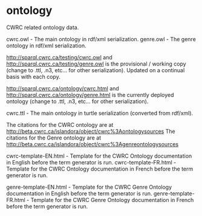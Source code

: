 # ontology
CWRC related ontology data.

cwrc.owl - The main ontology in rdf/xml serialization.
genre.owl - The genre ontology in rdf/xml serialization.

http://sparql.cwrc.ca/testing/cwrc.owl and http://sparql.cwrc.ca/testing/genre.owl is the provisional / working copy (change to .ttl, .n3, etc... for other serialization). Updated on a continual basis with each copy.

http://sparql.cwrc.ca/ontology/cwrc.html and http://sparql.cwrc.ca/ontology/genre.html is the currently deployed ontology  (change to .ttl, .n3, etc... for other serialization).

cwrc.ttl - The main ontology in turtle serialization (converted from rdf/xml).

The citations for the CWRC ontology are at http://beta.cwrc.ca/islandora/object/cwrc%3Aontologysources
The citations for the Genre ontology are at http://beta.cwrc.ca/islandora/object/cwrc%3Agenreontologysources

cwrc-template-EN.html - Template for the CWRC Ontology documentation in English before the term generator is run.
cwrc-template-FR.html - Template for the CWRC Ontology documentation in French before the term generator is run.

genre-template-EN.html - Template for the CWRC Genre Ontology documentation in English before the term generator is run.
genre-template-FR.html - Template for the CWRC Genre Ontology documentation in French before the term generator is run.

